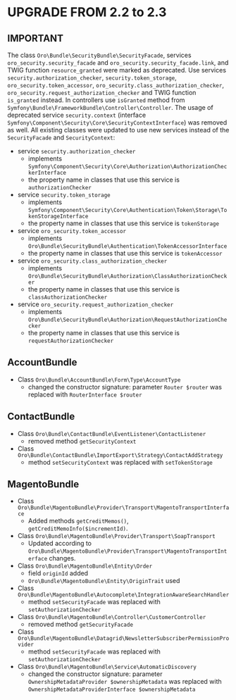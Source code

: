 UPGRADE FROM 2.2 to 2.3
=======================

**IMPORTANT**
-------------

The class `Oro\Bundle\SecurityBundle\SecurityFacade`, services `oro_security.security_facade` and `oro_security.security_facade.link`, and TWIG function `resource_granted` were marked as deprecated.
Use services `security.authorization_checker`, `security.token_storage`, `oro_security.token_accessor`, `oro_security.class_authorization_checker`, `oro_security.request_authorization_checker` and TWIG function `is_granted` instead.
In controllers use `isGranted` method from `Symfony\Bundle\FrameworkBundle\Controller\Controller`.
The usage of deprecated service `security.context` (interface `Symfony\Component\Security\Core\SecurityContextInterface`) was removed as well.
All existing classes were updated to use new services instead of the `SecurityFacade` and `SecurityContext`:

- service `security.authorization_checker`
    - implements `Symfony\Component\Security\Core\Authorization\AuthorizationCheckerInterface`
    - the property name in classes that use this service is `authorizationChecker`
- service `security.token_storage`
    - implements `Symfony\Component\Security\Core\Authentication\Token\Storage\TokenStorageInterface`
    - the property name in classes that use this service is `tokenStorage`
- service `oro_security.token_accessor`
    - implements `Oro\Bundle\SecurityBundle\Authentication\TokenAccessorInterface`
    - the property name in classes that use this service is `tokenAccessor`
- service `oro_security.class_authorization_checker`
    - implements `Oro\Bundle\SecurityBundle\Authorization\ClassAuthorizationChecker`
    - the property name in classes that use this service is `classAuthorizationChecker`
- service `oro_security.request_authorization_checker`
    - implements `Oro\Bundle\SecurityBundle\Authorization\RequestAuthorizationChecker`
    - the property name in classes that use this service is `requestAuthorizationChecker`

AccountBundle
-------------
- Class `Oro\Bundle\AccountBundle\Form\Type\AccountType`
    - changed the constructor signature: parameter `Router $router` was replaced with `RouterInterface $router`

ContactBundle
-------------
- Class `Oro\Bundle\ContactBundle\EventListener\ContactListener`
    - removed method `getSecurityContext`
- Class `Oro\Bundle\ContactBundle\ImportExport\Strategy\ContactAddStrategy`
    - method `setSecurityContext` was replaced with `setTokenStorage`

MagentoBundle
-------------
- Class `Oro\Bundle\MagentoBundle\Provider\Transport\MagentoTransportInterface`
    - Added methods `getCreditMemos()`, `getCreditMemoInfo($incrementId)`.
- Class `Oro\Bundle\MagentoBundle\Provider\Transport\SoapTransport`
    - Updated according to `Oro\Bundle\MagentoBundle\Provider\Transport\MagentoTransportInterface` changes.
- Class `Oro\Bundle\MagentoBundle\Entity\Order`
    - field `originId` added
    - `Oro\Bundle\MagentoBundle\Entity\OriginTrait` used
- Class `Oro\Bundle\MagentoBundle\Autocomplete\IntegrationAwareSearchHandler`
    - method `setSecurityFacade` was replaced with `setAuthorizationChecker`
- Class `Oro\Bundle\MagentoBundle\Controller\CustomerController`
    - removed method `getSecurityFacade`
- Class `Oro\Bundle\MagentoBundle\Datagrid\NewsletterSubscriberPermissionProvider`
    - method `setSecurityFacade` was replaced with `setAuthorizationChecker`
- Class `Oro\Bundle\MagentoBundle\Service\AutomaticDiscovery`
    - changed the constructor signature: parameter `OwnershipMetadataProvider $ownershipMetadata` was replaced with `OwnershipMetadataProviderInterface $ownershipMetadata`
